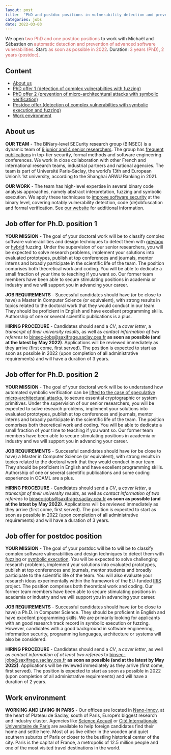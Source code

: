 ```yaml
---
layout: post
title:  "PhD and postdoc positions in vulnerability detection and prevention"
categories: jobs
date: 2022-03-03
---
```

We open <font color="#cd5c5c">two PhD and one postdoc positions</font> to work with Michaël and Sébastien on <font color="#cd5c5c">automatic detection and prevention of advanced software vunerabilities</font>. Start: <font color="#cd5c5c">as soon as possible in 2022</font>. Duration: <font color="#cd5c5c">3 years (PhD)</font>, <font color="#cd5c5c">2 years (postdoc)</font>.



## Content
* [About us](#about-us)
* [PhD offer 1 (detection of complex vulnerabilties with fuzzing)](#job-offer-for-phd-position-1)
* [PhD offer 2 (prevention of micro-architechtural attacks with symbolic verification)](#job-offer-for-phd-position-2)
* [Postdoc offer (detection of complex vulnerabilties with symbolic execution and fuzzing)](#job-offer-for-postdoc-position)
* [Work environment](#work-environment)

## About us
**OUR TEAM** - The BINary-level SECurity research group (BINSEC) is a dynamic team of [9 junior and 4 senior researchers][team]. The group has [frequent publications][publications] in top-tier security, formal methods and software engineering conferences. We work in close collaboration with other French and international research teams, industrial partners and national agencies. The team is part of Université Paris-Saclay, the world’s 13th and European Union’s 1st university, according to the Shanghai ARWU Ranking in 2021.  

**OUR WORK** - The team has high-level expertise in several binary code analysis approaches, namely abstract interpretation, fuzzing and symbolic execution. We apply these techniques to [improve software security][walloffame] at the binary level, covering notably vulnerability detection, code (de)obfuscation and formal verification. See [our website][website] for additional information. 

## Job offer for Ph.D. position 1
**YOUR MISSION** - The goal of your doctoral work will be to classify complex software vulnerabilities and design techniques to detect them with [greybox][greybox] or [hybrid][hybrid] fuzzing. Under the supervision of our senior researchers, you will be expected to solve research problems, implement your solutions into evaluated prototypes, publish at top conferences and journals, mentor interns and broadly participate in the scientific life of the team. The position comprises both theoretical work and coding. You will be able to dedicate a small fraction of your time to teaching if you want so. Our former team members have been able to secure stimulating positions in academia or industry and we will support you in advancing your career.

**JOB REQUIREMENTS** - Successful candidates should have (or be close to have) a Master in Computer Science (or equivalent), with strong results in topics related to the doctoral work that they would conduct in our team. They should be proficient in English and have excellent programming skills. Authorship of one or several scientific publications is a plus. 

**HIRING PROCEDURE** - Candidates should send a *CV*, a *cover letter*, a *transcript of their university results*, as well as *contact information of two referees* to <binsec-jobs@saxifrage.saclay.cea.fr> **as soon as possible (and at the latest by May 2022)**. Applications will be reviewed immediately as they arrive (first come, first served). The position is expected to start as soon as possible in 2022 (upon completion of all administrative requirements) and will have a duration of 3 years. 

<!---
**REMUNERATION PACKAGE** - Remuneration includes a gross salary of around 25 kEUR per year, full access to the French national healthcare, social care and pension system, as well as several other benefits, like coverage of 75% of your Parisian public transport subscription or preferential access to all staff restaurants.
-->

## Job offer for Ph.D. position 2
**YOUR MISSION** - The goal of your doctoral work will be to understand how automated symbolic verification can be [lifted to the case of speculative micro-architectural attacks][spectre], to secure essential cryptographic or system primitives. Under the supervision of our senior researchers, you will be expected to solve research problems, implement your solutions into evaluated prototypes, publish at top conferences and journals, mentor interns and broadly participate in the scientific life of the team. The position comprises both theoretical work and coding. You will be able to dedicate a small fraction of your time to teaching if you want so. Our former team members have been able to secure stimulating positions in academia or industry and we will support you in advancing your career.

**JOB REQUIREMENTS** - Successful candidates should have (or be close to have) a Master in Computer Science (or equivalent), with strong results in topics related to the doctoral work that they would conduct in our team. They should be proficient in English and have excellent programming skills. Authorship of one or several scientific publications and some coding experience in OCAML are a plus. 

**HIRING PROCEDURE** - Candidates should send a *CV*, a *cover letter*, a *transcript of their university results*, as well as *contact information of two referees* to <binsec-jobs@saxifrage.saclay.cea.fr> **as soon as possible (and at the latest by May 2022)**. Applications will be reviewed immediately as they arrive (first come, first served). The position is expected to start as soon as possible in 2022 (upon completion of all administrative requirements) and will have a duration of 3 years. 

<!---
**REMUNERATION PACKAGE** - Remuneration includes a gross salary of around 25 kEUR per year, full access to the French national healthcare, social care and pension system, as well as several other benefits, like coverage of 75% of your Parisian public transport subscription or preferential access to all staff restaurants.
-->

## Job offer for postdoc position
**YOUR MISSION** - The goal of your postdoc will be to  will be to classify complex software vulnerabilities and design techniques to detect them with [fuzzing][hybrid] or [symbolic execution][se]. 
You will be expected to solve challenging research problems, implement your solutions into evaluated prototypes, publish at top conferences and journals, mentor students and broadly participate to the scientific life of the team. You will also evaluate your research ideas experimentally within the framework of the EU-funded [IRIS][iris] project. The position comprises both theoretical work and coding. Our former team members have been able to secure stimulating positions in academia or industry and we will support you in advancing your career.

**JOB REQUIREMENTS** - Successful candidates should have (or be close to have) a Ph.D. in Computer Science. They should be proficient in English and have excellent programming skills. We are primarily looking for applicants with an good research track record in symbolic execution or fuzzing. However, candidates with a good background in software engineering, information security, programming languages, architecture or systems will also be considered. 

**HIRING PROCEDURE** - Candidates should send a *CV*, a *cover letter*, as well as *contact information of at least two referees* to <binsec-jobs@saxifrage.saclay.cea.fr> **as soon as possible (and at the latest by May 2022)**. Applications will be reviewed immediately as they arrive (first come, first served). The position is expected to start as soon as possible in 2022 (upon completion of all administrative requirements) and will have a duration of 2 years.

<!---
**REMUNERATION PACKAGE** - Remuneration includes a gross salary ranging from 33 kEUR to 39 kEUR per year, full access to the French national healthcare, social care and pension system, as well as several other benefits, like coverage of 75% of your Parisian public transport subscription or preferential access to all staff restaurants.
-->

## Work environment
**WORKING AND LIVING IN PARIS** - Our offices are located in [Nano-Innov][nano], at the heart of Plateau de Saclay, south of Paris, Europe’s biggest research and industry cluster. Agencies like [Science Accueil][scienceaccueil] or [Cité Internationale Universitaire de Paris][ciup] are available to help foreign candidates find their home and settle here. Most of us live either in the wooden and quiet southern suburbs of Paris or closer to the bustling historical center of the city. Paris is the capital of France, a metropolis of 12.5 million people and one of the most visited travel destinations in the world.

[team]: https://binsec.github.io/#people
[greybox]: https://github.com/AFLplusplus/AFLplusplus
[hybrid]: https://www.usenix.org/conference/usenixsecurity18/presentation/yun
[iris]: https://www.iris-h2020.eu/
[nano]: https://goo.gl/maps/Swn77dLqrKQki7zt9
[publications]: https://binsec.github.io/publications
[walloffame]: https://binsec.github.io/achievements
[website]: https://binsec.github.io
[scienceaccueil]: https://www.science-accueil.org/en/
[ciup]: https://www.ciup.fr/en/
[spectre]: https://binsec.github.io/new/publication/1970/01/01/nutshell-ndss-21.html
[se]: https://www.ndss-symposium.org/wp-content/uploads/2017/09/11_1_2.pdf
